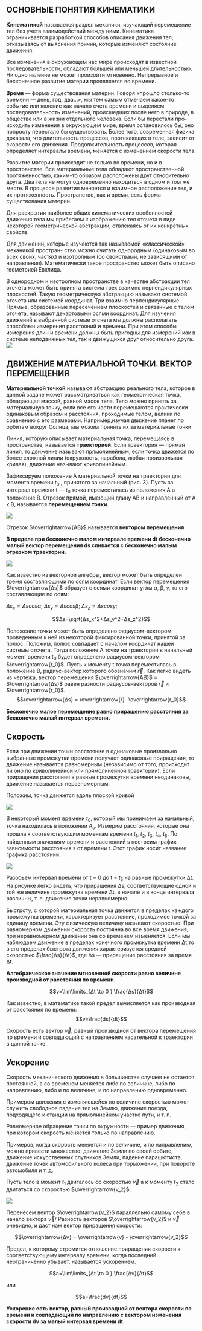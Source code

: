 ## __ОСНОВНЫЕ ПОНЯТИЯ КИНЕМАТИКИ__
__Кинематикой__ называется раздел механики, изучающий перемещение тел без учета взаимодействий между ними. Кинематика ограничивается разработкой способов описания движения тел, отказываясь от выяснения причин, которые изменяют состояние движения. 

Все изменения в окружающем нас мире происходят в известной последовательности, обладают большей или меньшей длительностью. Ни одно явление не может произойти мгновенно. Непрерывное и бесконечное развитие материи проявляется во времени.

__Время__ — форма существования материи. Говоря «прошло столько-то времени — день, год, два...», мы тем самым отмечаем какое-то событие или явление как начало счета времени и выделяем последовательность изменений, происшедших после него в природе, в обществе или в жизни отдельного человека. Если бы перестали про- исходить изменения в окружающем мире, время остановилось бы, оно попросту перестало бы существовать. Более того, современная физика доказала, что длительность процессов, протекающих в теле, зависит от скорости его движения. Продолжительность процессов, которая определяет интервалы времени, меняется с изменением скорости тела. 

Развитие материи происходит не только во времени, но и в пространстве. Все материальные тела обладают пространственной протяженностью, каким-то образом расположены друг относительно друга. Два тела не могут одновременно находиться в одном и том же месте. В процессе развития меняется и взаимное расположение тел, и их протяженность. Пространство, как и время, есть форма существования материи. 

Для раскрытия наиболее общих кинематических особенностей движения тела мы прибегаем к изображению тел отсчета в виде некоторой геометрической абстракции, отвлекаясь от их конкретных свойств. 

Для движений, которые изучаются так называемой «классической» механикой простран- 
ство можно считать однородным (одинаковым во всех своих, частях) и изотропным (со свойствами, не зависящими от направления). Математически такое пространство может быть описано геометрией Евклида. 

В однородном и изотропном пространстве в качестве абстракции тел отсчета может быть принята система трех взаимно перпендикулярных плоскостей. Такую геометрическую абстракцию называют системой отсчета или системой координат. Три взаимно перпендикулярные Прямые, образованные пересечением плоскостей и связанные с телом отсчета, называют декартовыми осями координат. Для изучения движений в выбранной системе отсчета мы должны располагать способами измерения расстояний и времени. При этом способы измерения длин и времени должны быть пригодны для измерений как в системе неподвижных тел, так и движущихся друг относительно друга. 
![](https://github.com/Milanistov/DZhome/blob/main/02.%20Kinematics%20(A)/images/Системы.jpg)
## __ДВИЖЕНИЕ МАТЕРИАЛЬНОЙ ТОЧКИ. ВЕКТОР ПЕРЕМЕЩЕНИЯ__
__Материальной точкой__ называют абстракцию реального тела, которое в данной задаче может рассматриваться как геометрическая точка, обладающая массой, равной массе тела. Тело можно принять за материальную точку, если все его части перемещаются практически одинаковым образом и расстояния, проходимые телом, велики по сравнению с его размерами. Например,изучая движение планет по орбитам вокруг Солнца, мы можем принять их за материальные точки. 

Линия, которую описывает материальная точка, перемещаясь в пространстве, называется __траекторией__. Если траектория — прямая линия, то движение называют прямолинейным, если точка движется по более сложной линии (окружность, парабола, любая произвольная кривая), движение называют криволинейным. 

Зафиксируем положение A материальной точки на траектории для момента времени $t_0$ , принятого за начальный (рис. 3). Пусть за интервал времени t — $t_0$ точка переместилась из положения А в положение В. Отрезок прямой, имеющий длину АВ и направленный от A к В, называется __перемещением точки__.

![](https://github.com/Milanistov/DZhome/blob/main/02.%20Kinematics%20(A)/images/изображение_2024-03-23_143401739.png)

Отрезок $\overrightarrow{AB}$ называется __вектором перемещения__. 

__В пределе при бесконечно малом интервале времени dt бесконечно малый вектор перемещения ds сливается с бесконечно малым отрезком траектории.__ 

![](https://github.com/Milanistov/DZhome/blob/main/02.%20Kinematics%20(A)/images/изображение_2024-03-23_144430968.png)

Как известно из векторной алгебры, вектор может быть определен тремя составляющими по осям координат. Если вектор перемещения $\overrightarrow{Δs}$ образует с осями координат углы α, β, γ, то его составляющие по осям: 

$Δs_x = Δscosα$; $Δs_y = Δscosβ$; $Δs_z = Δscosγ$; 

$$Δs=\sqrt{Δs_x^2+Δs_y^2+Δs_z^2}$$

Положение точки может быть определено радиусом-вектором, проведенным к ней из некоторой фиксированной точки, принятой за полюс. Положим, полюс совпадает с началом координат нашей системы отсчета. Тогда положение А точки на траектории в начальный момент времени $t_0$ будет определено радиусом-вектором $\overrightarrow{r_0}$. Пусть к моменту t точка переместилась в положение В, радиус-вектор которого обозначим $\overrightarrow{r}$. Как легко видеть из чертежа, вектор перемещения $\overrightarrow{AB}$ = $\overrightarrow{Δs}$ равен разности радиусов-векторов $\overrightarrow{r}$ и $\overrightarrow{r_0}$.
$$\overrightarrow{Δs} = \overrightarrow{r} -\overrightarrow{r_0}$$

__Бесконечно малое перемещение равно приращению расстояния за бесконечно малый интервал времени.__ 

## __Скорость__
Если при движении точки расстояние в одинаковые произвольно выбранные промежутки времени получает одинаковые приращения, то движение называется равномерным (независимо от того, происходит ли оно по криволинейной или прямолинейной траектории). Если приращения расстояния в равные промежутки времени неодинаковы, движение называется неравномерным. 

Положим, точка движется вдоль плоской кривой 

![](https://github.com/Milanistov/DZhome/blob/main/02.%20Kinematics%20(A)/images/изображение_2024-03-23_150438662.png)

В некоторый момент времени $t_0$, который мы принимаем за начальный, точка находилась в положении $А_о$. Измерим расстояния, которые она прошла к соответствующим моментам времени $t_1$, $t_2$, $t_3$, $t_4$, $t_5$. По найденным значениям времени и расстояний s постреим график зависимости расстояния s от времени t. Этот график носит название графика расстояний. 

![](https://github.com/Milanistov/DZhome/blob/main/02.%20Kinematics%20(A)/images/изображение_2024-03-23_151000063.png)

Разобьем интервал времени от t = 0 до t = $t_5$ 
на равные промежутки Δt. На рисунке легко видеть, что приращения Δs, соответствующие одной и той же величине промежутка времени Δt, в начале и в конце интервала различны, т. е. движение точки неравномерно. 

Быстроту, с которой материальная точка движется в пределах каждого промежутка времени,
характеризует расстояние, проходимое точкой за единицу времени. Эту физическую величину называют скоростью. При равномерном движении скорость постоянна во все время движения, при
неравномерном движении она со временем изменяется. Если мы наблюдаем движение в пределах
конечного промежутка времени Δt,то в его пределах быстрота движения характеризуется средней скоростью $\frac{Δs}{Δt}$, где Δs — приращение расстояния за время Δt.

__Алгебраическое значение мгновенной скорости равно величине производной от расстояния по времени.__ 

$$v=\lim\limits_{Δt \to 0 } \frac{Δs}{Δt}$$

Как известно, в математике такой предел вычисляется как производная от расстояния по времени: 
$$v=\frac{ds}{dt}$$

Скорость есть вектор $\overrightarrow{v}$, равный производной от вектора перемещения по времени и совпадающий с направлением касательной к траектории в данной точке. 
## __Ускорение__

Скорость механического движения в большинстве случаев не остается постоянной, а со временем меняется либо по величине, либо по направлению, либо и по величине, и по направлению одновременно. 

Примером движения с изменяющейся по величине скоростью может служить свободное падение тел на Землю, движение поезда, подходящего к станции на прямолинейном участке пути, и т. п. 

Равномерное обращение точки по окружности — пример движения, при котором скорость меняется только по направлению. 

Примеров, когда скорость меняется и по величине, и по направлению, можно привести множество: движение Земли по своей орбите, движение искусственных спутников Земли, падение парашютиста, движение точек автомобильного колеса при торможении, при повороте автомобиля и т. д. 

Пусть тело в момент $t_1$ двигалось со скоростью $\overrightarrow{v}$ а к моменту $t_2$ стало двигаться со скоростью $\overrightarrow{v_2}$. 

![](https://github.com/Milanistov/DZhome/blob/main/02.%20Kinematics%20(A)/images/изображение_2024-03-23_152706975.png)

Перенесем вектор $\overrightarrow{v_2}$ параллельно самому себе в начало вектора $\overrightarrow{v}$/ Разность векторов $\overrightarrow{v_2}$ и $\overrightarrow{v}$ очевидно, и даст нам вектор приращения скорости: 

$$\overrightarrow{Δv} = \overrightarrow{v} - \overrightarrow{v_2}$$

Предел, к которому стремится отношение приращения скорости к соответствующему интервалу времени, когда последний неограниченно убывает, называется ускорением. 

$$a=\lim\limits_{Δt \to 0 } \frac{Δv}{Δt}$$

или

$$a=\frac{dv}{dt}$$

__Ускорение есть вектор, равный производной от вектора скорости по времени и совпадающий по направлению с вектором изменения скорости dv за малый интервал времени dt.__ 
